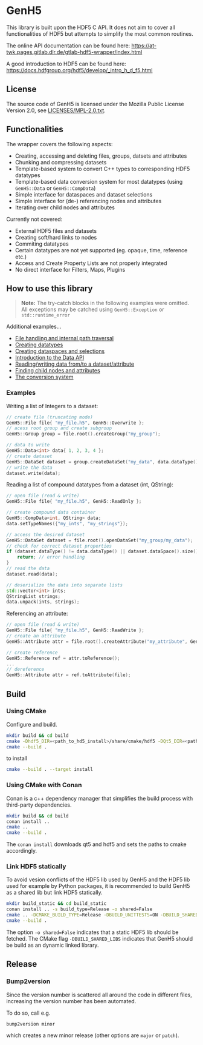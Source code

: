<!--
SPDX-FileCopyrightText: 2023 German Aerospace Center (DLR)

SPDX-License-Identifier: MPL-2.0+
-->

# GenH5

This library is built upon the HDF5 C API. It does not aim to cover all functionalities of HDF5 but attempts to simplify the most common routines.

The online API documentation can be found here: https://at-twk.pages.gitlab.dlr.de/gtlab-hdf5-wrapper/index.html

A good introduction to HDF5 can be found here: https://docs.hdfgroup.org/hdf5/develop/_intro_h_d_f5.html

## License

The source code of GenH5 is licensed under the Mozilla Public License Version 2.0, see [LICENSES/MPL-2.0.txt](LICENSES/MPL-2.0.txt).

## Functionalities

The wrapper covers the following aspects:
 - Creating, accessing and deleting files, groups, datsets and attributes
 - Chunking and compressing datasets
 - Template-based system to convert C++ types to corresponding HDF5 datatypes
 - Template-based data conversion system for most datatypes (using `GenH5::Data` or `GenH5::CompData`)
 - Simple interface for dataspaces and dataset selections
 - Simple interface for (de-) referencing nodes and attributes
 - Iterating over child nodes and attributes

Currently not covered:
 - External HDF5 files and datasets
 - Creating soft/hard links to nodes
 - Commiting datatypes
 - Certain datatypes are not yet supported (eg. opaque, time, reference etc.)
 - Access and Create Property Lists are not properly integrated
 - No direct interface for Filters, Maps, Plugins

## How to use this library

> **Note:** The try-catch blocks in the following examples were omitted. All exceptions may be catched using `GenH5::Exception` or `std::runtime_error`

Additional examples...
- [File handling and internal path traversal](examples/file_handling_and_traversal.md)
- [Creating datatypes](examples/creating_datatypes.md)
- [Creating dataspaces and selections](examples/creating_dataspaces_and_selections.md)
- [Introduction to the Data API](examples/creating_data.md)
- [Reading/writing data from/to a dataset/attribute](examples/reading_and_writing_data.md)
- [Finding child nodes and attributes](examples/find_child_nodes.md)
- [The conversion system](examples/conversion_system.md)

### Examples

Writing a list of Integers to a dataset:
```c++
// create file (truncating mode)
GenH5::File file{ "my_file.h5", GenH5::Overwrite };
// acess root group and create subgroup
GenH5::Group group = file.root().createGroup("my_group");

// data to write
GenH5::Data<int> data{ 1, 2, 3, 4 };
// create dataset
GenH5::DataSet dataset = group.createDataSet("my_data", data.dataType(), data.dataSpace());
// write the data
dataset.write(data);
```

Reading a list of compound datatypes from a dataset (int, QString):
```c++
// open file (read & write)
GenH5::File file{ "my_file.h5", GenH5::ReadOnly };

// create compound data container
GenH5::CompData<int, QString> data;
data.setTypeNames({"my_ints", "my_strings"});

// access the desired dataset
GenH5::DataSet dataset = file.root().openDataSet("my_group/my_data");
// check for correct dataset properties
if (dataset.dataType() != data.dataType() || dataset.dataSpace().size() != 42) {
	return; // error handling
}
// read the data
dataset.read(data);

// deserialize the data into separate lists
std::vector<int> ints;
QStringList strings;
data.unpack(ints, strings);
```

Referencing an attribute:
```c++
// open file (read & write)
GenH5::File file{ "my_file.h5", GenH5::ReadWrite };
// create an attribute
GenH5::Attribute attr = file.root().createAttribute("my_attribute", GenH5::dataType<float>(), GenH5::DataSpace::Scalar);

// create reference
GenH5::Reference ref = attr.toReference();
...
// dereference
GenH5::Attribute attr = ref.toAttribute(file);
```

## Build

### Using CMake

Configure and build.

```bash
mkdir build && cd build
cmake -Dhdf5_DIR=<path_to_hd5_install>/share/cmake/hdf5 -DQt5_DIR=<path_to_qt5>/lib/cmake/Qt5 ..
cmake --build . 
```

to install 

```bash
cmake --build . --target install
```

### Using CMake with Conan

Conan is a c++ dependency manager that simplifies the build process with third-party dependencies.

```bash
mkdir build && cd build
conan install ..
cmake ..
cmake --build .
```

The `conan install` downloads qt5 and hdf5 and sets the paths to cmake accordingly.

### Link HDF5 statically

To avoid vesion conflicts of the HDF5 lib used by GenH5 and the HDF5 lib used for example by Python packages, it is recommended to build GenH5 as a shared lib but link HDF5 statically.

```bash
mkdir build_static && cd build_static
conan install .. -s build_type=Release -o shared=False
cmake .. -DCMAKE_BUILD_TYPE=Release -DBUILD_UNITTESTS=ON -DBUILD_SHARED_LIBS=ON
cmake --build .
```

The option `-o shared=False` indicates that a static HDF5 lib should be fetched.
The CMake flag `-DBUILD_SHARED_LIBS` indicates that GenH5 should be build as an dynamic linked library.

## Release

### Bump2version

Since the version number is scattered all around the code in different files, increasing the version number has been automated.

To do so, call e.g.

```
bump2version minor
```

which creates a new minor release (other options are `major` or `patch`).
